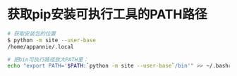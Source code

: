 # 获取pip安装可执行工具的PATH路径

```sh
# 获取安装包的位置
$ python -m site --user-base
/home/appannie/.local

# 把bin可执行路径放大PATH里：
echo "export PATH='$PATH:`python -m site --user-base`/bin'" >> ~/.bashrc
```


